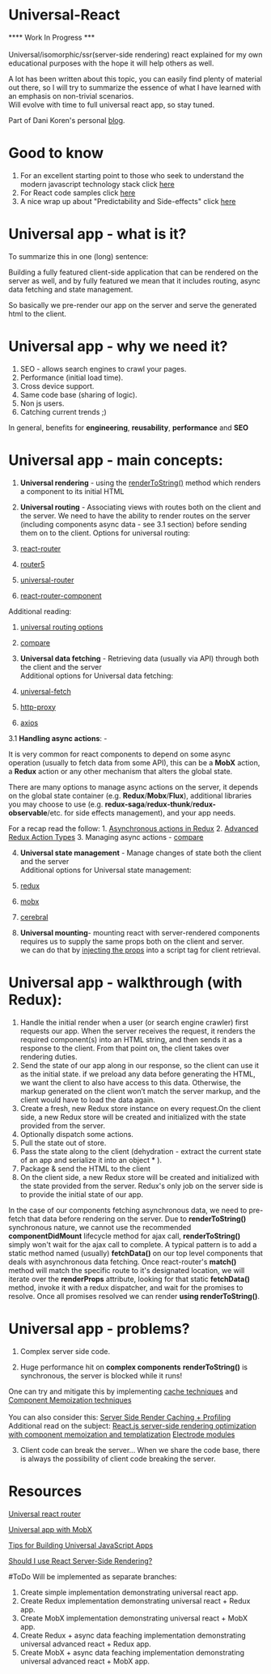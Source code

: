 # Universal-React
**** Work In Progress *** <br><br>
Universal/isomorphic/ssr(server-side rendering) react explained for my own educational purposes with the hope it will help others as well.

A lot has been written about this topic, you can easily find plenty of material out there, so I will try to summarize the essence of what I have learned with an emphasis on non-trivial scenarios.<br>
Will evolve with time to full universal react app, so stay tuned.

Part of Dani Koren's personal [blog](https://saniko.github.io/danikoren/).



# Good to know
1. For an excellent starting point to those who seek to understand the modern javascript technology stack click [here](https://github.com/verekia/js-stack-from-scratch)
2. For React code samples click [here](https://github.com/rdig/react-code-samples)
3. A nice wrap up about "Predictability and Side-effects" click [here](https://hashnode.com/post/what-are-the-benefits-of-redux-thunk-over-redux-saga-what-pros-and-cons-do-they-have-over-each-other-ciqvyydh7065w3g53ffalif61)

# Universal app - what is it?
To summarize this in one (long) sentence:

Building a fully featured client-side application that can be rendered on the server as well, and by fully featured we mean that it includes routing, async data fetching and state management.

So basically we pre-render our app on the server and serve the generated html to the client.


# Universal app - why we need it?

1. SEO - allows search engines to crawl your pages.
2. Performance (initial load time).
3. Cross device support.
4. Same code base (sharing of logic).
5. Non js users.
6. Catching current trends ;)

In general, benefits for **engineering**, **reusability**, **performance** and **SEO**

# Universal app - main concepts:
1. **Universal rendering** - using the [renderToString()](https://facebook.github.io/react/docs/react-dom-server.html#rendertostring) method which renders a component to its initial HTML

2. **Universal routing** - 
Associating views with routes both on the client and the server.
We need to have the ability to render routes on the server (including components async data - see 3.1 section) before sending them on to the client.
  Options for universal routing: 
  1. [react-router](https://github.com/ReactTraining/react-router/blob/master/docs/guides/ServerRendering.md)
  2. [router5](http://router5.github.io/)
  3. [universal-router](https://www.kriasoft.com/universal-router/)
  4. [react-router-component](https://github.com/STRML/react-router-component)
  
  Additional reading:
  
  1. [universal routing options](https://auth0.com/blog/react-router-alternatives/)
  2. [compare](http://www.npmtrends.com/react-router-vs-router5-vs-universal-router-vs-react-router-component/) 
  
3. **Universal data fetching** - 
Retrieving data (usually via API) through both the client and the server<br>
  Additional options for Universal data fetching: 
  1. [universal-fetch](https://github.com/Pitzcarraldo/universal-fetch/)
  2. [http-proxy](https://github.com/nodejitsu/node-http-prox)
  3. [axios](https://github.com/mzabriskie/axios)
 
 
 3.1 __Handling async actions__: -

  It is very common for react components to depend on some async operation (usually to fetch data from some API), this can be a __MobX__ action, a __Redux__ action or any other mechanism that alters the global state.

  There are many options to manage async actions on the server, it depends on the global state container (e.g. __Redux__/__Mobx__/__Flux__), additional libraries you may choose to use (e.g. __redux-saga__/__redux-thunk__/__redux-observable__/etc. for side effects management), and your app needs.

  For a recap read the follow:
    1. [Asynchronous actions in Redux](https://medium.com/@jtbennett/asynchronous-actions-in-redux-8412cf92a26f#.3yf5mt103)
    2. [Advanced Redux Action Types](https://medium.com/@zackargyle/advanced-redux-action-types-d5a71ed44e16#.ryhc4h5up)
    3. Managing async actions - [compare](http://www.npmtrends.com/redux-promise-vs-redux-saga-vs-redux-thunk-vs-redux-observable)

  
4. **Universal state management** - 
Manage changes of state both the client and the server<br>
  Additional options for Universal state management: 
  1. [redux](https://github.com/reactjs/redux/blob/master/docs/recipes/ServerRendering.md)
  2. [mobx](https://mobxjs.github.io/mobx/)
  3. [cerebral](https://github.com/cerebral/cerebral)

5. **Universal mounting**-  mounting react with server-rendered components requires us to supply the same props both on the client and server.<br> we can do that by  [injecting the props](https://github.com/reactjs/redux/blob/master/docs/recipes/ServerRendering.md#inject-initial-component-html-and-state) into a script tag for client retrieval.<br>


# Universal app - walkthrough (with Redux):
1. Handle the initial render when a user (or search engine crawler) first requests our app. When the server receives the request, it        renders the required component(s) into an HTML string, and then sends it as a response to the client. From that point on, the client     takes over rendering duties.
2. Send the state of our app along in our response, so the client can use it as the initial state. if we preload any data before            generating the HTML, we want the client to also have access to this data. Otherwise, the markup generated on the client won’t match      the server markup, and the client would have to load the data again.
3. Create a fresh, new Redux store instance on every request.On the client side, a new Redux store will be created and initialized with     the state provided from the server.
4. Optionally dispatch some actions.
5. Pull the state out of store.
6. Pass the state along to the client (dehydration - extract the current state of an app and serialize it into an object * ).
7. Package & send the HTML to the client
8. On the client side, a new Redux store will be created and initialized with the state provided from the server.
    Redux's only job on the server side is to provide the initial state of our app.
    
      
  In the case of our components fetching asynchronous data, we need to pre-fetch that data before rendering on the server. 
  Due to __renderToString()__ synchronous nature, we cannot use the recommended __componentDidMount__ lifecycle method for ajax call, __renderToString()__ simply won't wait for the ajax call to complete. A typical pattern is to add a static method named (usually) __fetchData()__ on our top level components that deals with asynchronous data fetching. 
  Once react-router's __match()__ method will match the specific route to it's designated location, we will iterate over the __renderProps__ attribute, looking for that static __fetchData()__ method, invoke it with a redux dispatcher, and wait for the promises to resolve.
  Once all promises resolved we can render __using renderToString()__.<br>
  
 
# Universal app - problems?

1. Complex server side code.

2. Huge performance hit on __complex components__
__renderToString()__ is synchronous, the server is blocked while it runs! <br>

  One can try and mitigate this by implementing [cache techniques](https://medium.com/walmartlabs/reactjs-ssr-profiling-and-caching-5d8e9e49240c#.ucelx81s6l) and [Component Memoization techniques](https://www.youtube.com/watch?v=sn-C_DKLKPEl)<br>
  <br>You can also consider this: [Server Side Render Caching + Profiling](http://www.electrode.io/docs/server_side_render_cache.html)
  Additional read on the subject:
  [React.js server-side rendering optimization with component memoization and templatization](https://github.com/walmartlabs/react-ssr-optimizatio)
  [Electrode modules](https://github.com/docs-code-examples-electrode-io/express-react-redux-webpack)

3. Client code can break the server...
When we share the code base, there is always the possibility of client code breaking the server.<br>


# Resources
[Universal react router](https://medium.com/@foxhound87/server-side-rendering-with-react-router-we-must-react-ep-04-ad03b6b9e05d#.5i1s0td0f)

[Universal app with MobX](https://medium.com/@foxhound87/state-management-hydration-with-mobx-we-must-react-ep-05-1922a72453c6#.tvd221lhq)


[Tips for Building Universal JavaScript Apps](http://www.willhastings.me/blog/tips-for-building-universal-javascript-apps)

[Should I use React Server-Side Rendering?](http://andrewhfarmer.com/server-side-render/)

#ToDo
Will be implemented as separate branches:
1. Create simple implementation demonstrating universal react app.
2. Create Redux implementation demonstrating universal react + Redux app.
3. Create MobX implementation demonstrating universal react + MobX app.
4. Create Redux + async data feaching implementation demonstrating universal advanced react + Redux app.
5. Create MobX + async data feaching implementation demonstrating universal advanced react + MobX app.

